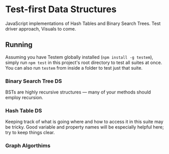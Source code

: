 # Test-first Data Structures

JavaScript implementations of Hash Tables and Binary Search Trees. Test driver approach, Visuals to come.

## Running

Assuming you have Testem globally installed (`npm install -g testem`), simply run `npm test` in this project's root directory to test all suites at once. You can also run `testem` from inside a folder to test just that suite.

### Binary Search Tree DS

BSTs are highly recursive structures — many of your methods should employ recursion.

### Hash Table DS

Keeping track of what is going where and how to access it in this suite may be tricky. Good variable and property names will be especially helpful here; try to keep things clear.

### Graph Algorthims
